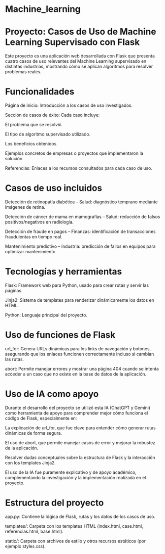 # Machine_learning

# Proyecto: Casos de Uso de Machine Learning Supervisado con Flask

Este proyecto es una aplicación web desarrollada con Flask que presenta cuatro casos de uso relevantes del Machine Learning supervisado en distintas industrias, mostrando cómo se aplican algoritmos para resolver problemas reales.

# Funcionalidades

Página de inicio: Introducción a los casos de uso investigados.

Sección de casos de éxito: Cada caso incluye:

El problema que se resolvió.

El tipo de algoritmo supervisado utilizado.

Los beneficios obtenidos.

Ejemplos concretos de empresas o proyectos que implementaron la solución.

Referencias: Enlaces a los recursos consultados para cada caso de uso.

# Casos de uso incluidos

Detección de retinopatía diabética – Salud: diagnóstico temprano mediante imágenes de retina.

Detección de cáncer de mama en mamografías – Salud: reducción de falsos positivos/negativos en radiología.

Detección de fraude en pagos – Finanzas: identificación de transacciones fraudulentas en tiempo real.

Mantenimiento predictivo – Industria: predicción de fallos en equipos para optimizar mantenimiento.

# Tecnologías y herramientas

Flask: Framework web para Python, usado para crear rutas y servir las páginas.

Jinja2: Sistema de templates para renderizar dinámicamente los datos en HTML.

Python: Lenguaje principal del proyecto.

# Uso de funciones de Flask

url_for: Genera URLs dinámicas para los links de navegación y botones, asegurando que los enlaces funcionen correctamente incluso si cambian las rutas.

abort: Permite manejar errores y mostrar una página 404 cuando se intenta acceder a un caso que no existe en la base de datos de la aplicación.

# Uso de IA como apoyo

Durante el desarrollo del proyecto se utilizó esta IA (ChatGPT y Gemini) como herramienta de apoyo para comprender mejor cómo funciona el código de Flask, especialmente en:

La explicación de url_for, que fue clave para entender cómo generar rutas dinámicas de forma segura.

El uso de abort, que permite manejar casos de error y mejorar la robustez de la aplicación.

Resolver dudas conceptuales sobre la estructura de Flask y la interacción con los templates Jinja2.

El uso de la IA fue puramente explicativo y de apoyo académico, complementando la investigación y la implementación realizada en el proyecto.

# Estructura del proyecto

app.py: Contiene la lógica de Flask, rutas y los datos de los casos de uso.

templates/: Carpeta con los templates HTML (index.html, case.html, referencias.html, base.html).

static/: Carpeta con archivos de estilo y otros recursos estáticos (por ejemplo styles.css).